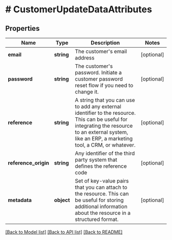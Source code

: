 # # CustomerUpdateDataAttributes

## Properties

Name | Type | Description | Notes
------------ | ------------- | ------------- | -------------
**email** | **string** | The customer&#39;s email address | [optional]
**password** | **string** | The customer&#39;s password. Initiate a customer password reset flow if you need to change it. | [optional]
**reference** | **string** | A string that you can use to add any external identifier to the resource. This can be useful for integrating the resource to an external system, like an ERP, a marketing tool, a CRM, or whatever. | [optional]
**reference_origin** | **string** | Any identifier of the third party system that defines the reference code | [optional]
**metadata** | **object** | Set of key-value pairs that you can attach to the resource. This can be useful for storing additional information about the resource in a structured format. | [optional]

[[Back to Model list]](../../README.md#models) [[Back to API list]](../../README.md#endpoints) [[Back to README]](../../README.md)
